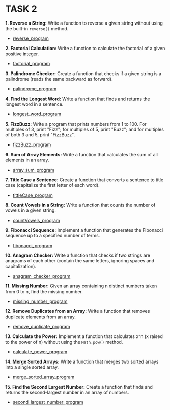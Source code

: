 # TASK 2

**1. Reverse a String:**
Write a function to reverse a given string without using the built-in `reverse()` method.

- [reverse_program]('./1.string_reverse.js)

**2. Factorial Calculation:**
Write a function to calculate the factorial of a given positive integer.

- [factorial_program]('./2.factorial.js')

**3. Palindrome Checker:**
Create a function that checks if a given string is a palindrome (reads the same backward as forward).

- [palindrome_program]('./3.palindrome.js)

**4. Find the Longest Word:**
Write a function that finds and returns the longest word in a sentence.

- [longest_word_program]('./4.longest_word.js)

**5. FizzBuzz:**
Write a program that prints numbers from 1 to 100. For multiples of 3, print "Fizz"; for multiples of 5, print "Buzz"; and for multiples of both 3 and 5, print "FizzBuzz".

- [fizzBuzz_program]('./5.fizzBuzz.js)

**6. Sum of Array Elements:**
Write a function that calculates the sum of all elements in an array.

- [array_sum_program]('./6.arraySum.js)

**7. Title Case a Sentence:**
Create a function that converts a sentence to title case (capitalize the first letter of each word).

- [tittleCase_program]('./7.titleCase.js)

**8. Count Vowels in a String:**
Write a function that counts the number of vowels in a given string.

- [countVowels_program]('./8.countVowels.js)

**9. Fibonacci Sequence:**
Implement a function that generates the Fibonacci sequence up to a specified number of terms.

- [fibonacci_program]('./9.fibonacci.js)

**10. Anagram Checker:**
Write a function that checks if two strings are anagrams of each other (contain the same letters, ignoring spaces and capitalization).

- [anagram_checker_program]('./10.anagramChecker.js)

**11. Missing Number:**
Given an array containing n distinct numbers taken from 0 to n, find the missing number.

- [missing_number_program]('./11.missingNumber.js)

**12. Remove Duplicates from an Array:**
Write a function that removes duplicate elements from an array.

- [remove_duplicate_program]('./12.removeDuplicate.js)

**13. Calculate the Power:**
Implement a function that calculates x^n (x raised to the power of n) without using the `Math.pow()` method.

- [calculate_power_program]('./13.calculatePower.js)

**14. Merge Sorted Arrays:**
Write a function that merges two sorted arrays into a single sorted array.

- [merge_sorted_array_program]('./14.mergeSorted.js)

**15. Find the Second Largest Number:**
Create a function that finds and returns the second-largest number in an array of numbers.

- [second_largest_number_program]('./15.secondLargest.js)
